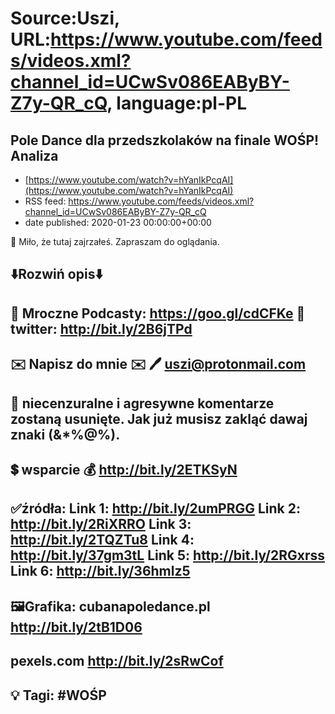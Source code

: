 # Source:Uszi, URL:https://www.youtube.com/feeds/videos.xml?channel_id=UCwSv086EAByBY-Z7y-QR_cQ, language:pl-PL

## Pole Dance dla przedszkolaków na finale WOŚP! Analiza
 - [https://www.youtube.com/watch?v=hYanIkPcqAI](https://www.youtube.com/watch?v=hYanIkPcqAI)
 - RSS feed: https://www.youtube.com/feeds/videos.xml?channel_id=UCwSv086EAByBY-Z7y-QR_cQ
 - date published: 2020-01-23 00:00:00+00:00

🤪 Miło, że tutaj zajrzałeś.  Zapraszam do oglądania.

⬇️Rozwiń opis⬇️
-------------------------------------------------------------
👀 Mroczne Podcasty: https://goo.gl/cdCFKe
👀 twitter: http://bit.ly/2B6jTPd
-------------------------------------------------------------
✉️ Napisz do mnie ✉️ 
🖊️ uszi@protonmail.com
-------------------------------------------------------------
👺 niecenzuralne i agresywne komentarze zostaną usunięte.  Jak już musisz zakląć dawaj znaki (&*%@%).
-------------------------------------------------------------
💲 wsparcie
💰 http://bit.ly/2ETKSyN
-------------------------------------------------------------
✅źródła:
Link 1:                   http://bit.ly/2umPRGG
Link 2:                   http://bit.ly/2RiXRRO
Link 3:                   http://bit.ly/2TQZTu8
Link 4:                   http://bit.ly/37gm3tL
Link 5:                   http://bit.ly/2RGxrss
Link 6:                   http://bit.ly/36hmlz5
-------------------------------------------------------------
🖼Grafika: 
cubanapoledance.pl
http://bit.ly/2tB1D06
---
pexels.com
http://bit.ly/2sRwCof
-------------------------------------------------------------
💡 Tagi: #WOŚP
-------------------------------------------------------------

